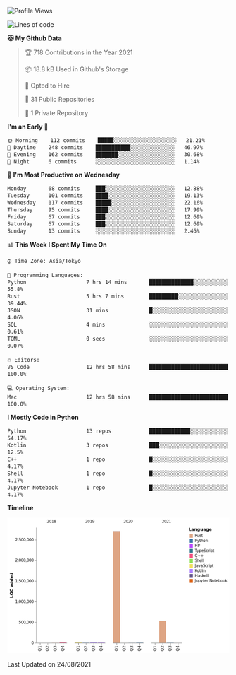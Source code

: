<!--START_SECTION:waka-->
![Profile Views](http://img.shields.io/badge/Profile%20Views-1-blue)

![Lines of code](https://img.shields.io/badge/From%20Hello%20World%20I%27ve%20Written-3.3%20million%20lines%20of%20code-blue)

**🐱 My Github Data** 

> 🏆 718 Contributions in the Year 2021
 > 
> 📦 18.8 kB Used in Github's Storage 
 > 
> 💼 Opted to Hire
 > 
> 📜 31 Public Repositories 
 > 
> 🔑 1 Private Repository 
 > 
**I'm an Early 🐤** 

```text
🌞 Morning    112 commits    █████░░░░░░░░░░░░░░░░░░░░   21.21% 
🌆 Daytime    248 commits    ███████████░░░░░░░░░░░░░░   46.97% 
🌃 Evening    162 commits    ███████░░░░░░░░░░░░░░░░░░   30.68% 
🌙 Night      6 commits      ░░░░░░░░░░░░░░░░░░░░░░░░░   1.14%

```
📅 **I'm Most Productive on Wednesday** 

```text
Monday       68 commits     ███░░░░░░░░░░░░░░░░░░░░░░   12.88% 
Tuesday      101 commits    ████░░░░░░░░░░░░░░░░░░░░░   19.13% 
Wednesday    117 commits    █████░░░░░░░░░░░░░░░░░░░░   22.16% 
Thursday     95 commits     ████░░░░░░░░░░░░░░░░░░░░░   17.99% 
Friday       67 commits     ███░░░░░░░░░░░░░░░░░░░░░░   12.69% 
Saturday     67 commits     ███░░░░░░░░░░░░░░░░░░░░░░   12.69% 
Sunday       13 commits     ░░░░░░░░░░░░░░░░░░░░░░░░░   2.46%

```


📊 **This Week I Spent My Time On** 

```text
⌚︎ Time Zone: Asia/Tokyo

💬 Programming Languages: 
Python                   7 hrs 14 mins       ██████████████░░░░░░░░░░░   55.8% 
Rust                     5 hrs 7 mins        █████████░░░░░░░░░░░░░░░░   39.44% 
JSON                     31 mins             █░░░░░░░░░░░░░░░░░░░░░░░░   4.06% 
SQL                      4 mins              ░░░░░░░░░░░░░░░░░░░░░░░░░   0.61% 
TOML                     0 secs              ░░░░░░░░░░░░░░░░░░░░░░░░░   0.07%

🔥 Editors: 
VS Code                  12 hrs 58 mins      █████████████████████████   100.0%

💻 Operating System: 
Mac                      12 hrs 58 mins      █████████████████████████   100.0%

```

**I Mostly Code in Python** 

```text
Python                   13 repos            █████████████░░░░░░░░░░░░   54.17% 
Kotlin                   3 repos             ███░░░░░░░░░░░░░░░░░░░░░░   12.5% 
C++                      1 repo              █░░░░░░░░░░░░░░░░░░░░░░░░   4.17% 
Shell                    1 repo              █░░░░░░░░░░░░░░░░░░░░░░░░   4.17% 
Jupyter Notebook         1 repo              █░░░░░░░░░░░░░░░░░░░░░░░░   4.17%

```


**Timeline**

![Chart not found](https://raw.githubusercontent.com/kitagawa-hr/kitagawa-hr/main/charts/bar_graph.png) 


 Last Updated on 24/08/2021
<!--END_SECTION:waka-->
